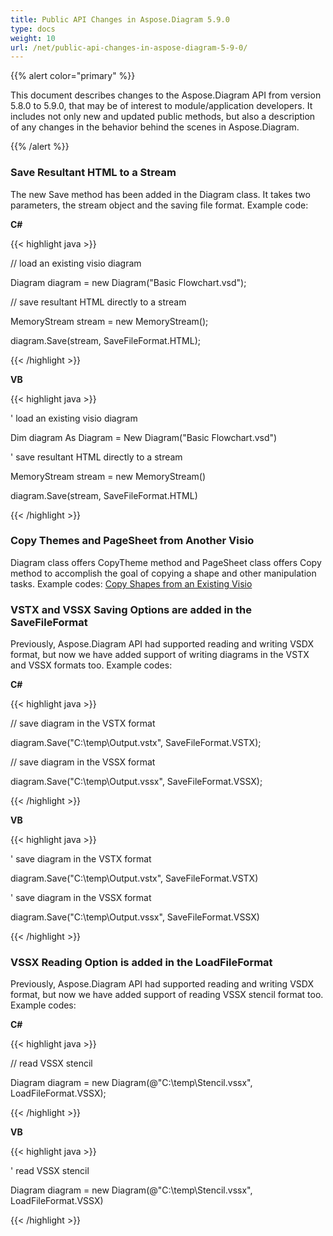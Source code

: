 ```yaml
---
title: Public API Changes in Aspose.Diagram 5.9.0
type: docs
weight: 10
url: /net/public-api-changes-in-aspose-diagram-5-9-0/
---
```


{{% alert color="primary" %}} 

This document describes changes to the Aspose.Diagram API from version 5.8.0 to 5.9.0, that may be of interest to module/application developers. It includes not only new and updated public methods, but also a description of any changes in the behavior behind the scenes in Aspose.Diagram.

{{% /alert %}} 
### **Save Resultant HTML to a Stream**
The new Save method has been added in the Diagram class. It takes two parameters, the stream object and the saving file format.
Example code:

**C#**

{{< highlight java >}}

 // load an existing visio diagram

Diagram diagram = new Diagram("Basic Flowchart.vsd");

// save resultant HTML directly to a stream

MemoryStream stream = new MemoryStream();

diagram.Save(stream, SaveFileFormat.HTML);

{{< /highlight >}}

**VB**

{{< highlight java >}}

 ' load an existing visio diagram

Dim diagram As Diagram = New Diagram("Basic Flowchart.vsd")

' save resultant HTML directly to a stream

MemoryStream stream = new MemoryStream()

diagram.Save(stream, SaveFileFormat.HTML)

{{< /highlight >}}
### **Copy Themes and PageSheet from Another Visio**
Diagram class offers CopyTheme method and PageSheet class offers Copy method to accomplish the goal of copying a shape and other manipulation tasks.
Example codes: [Copy Shapes from an Existing Visio](/diagram/net/add-retrieve-copy-and-read-visio-shape-data/)
### **VSTX and VSSX Saving Options are added in the SaveFileFormat**
Previously, Aspose.Diagram API had supported reading and writing VSDX format, but now we have added support of writing diagrams in the VSTX and VSSX formats too. Example codes:

**C#**

{{< highlight java >}}

 // save diagram in the VSTX format

diagram.Save("C:\\temp\\Output.vstx", SaveFileFormat.VSTX);

// save diagram in the VSSX format

diagram.Save("C:\\temp\\Output.vssx", SaveFileFormat.VSSX);

{{< /highlight >}}

**VB**

{{< highlight java >}}

 ' save diagram in the VSTX format

diagram.Save("C:\\temp\\Output.vstx", SaveFileFormat.VSTX)

' save diagram in the VSSX format

diagram.Save("C:\\temp\\Output.vssx", SaveFileFormat.VSSX)

{{< /highlight >}}
### **VSSX Reading Option is added in the LoadFileFormat**
Previously, Aspose.Diagram API had supported reading and writing VSDX format, but now we have added support of reading VSSX stencil format too. Example codes:

**C#**

{{< highlight java >}}

 // read VSSX stencil

Diagram diagram = new Diagram(@"C:\temp\Stencil.vssx", LoadFileFormat.VSSX);

{{< /highlight >}}

**VB**

{{< highlight java >}}

 ' read VSSX stencil

Diagram diagram = new Diagram(@"C:\temp\Stencil.vssx", LoadFileFormat.VSSX)

{{< /highlight >}}
